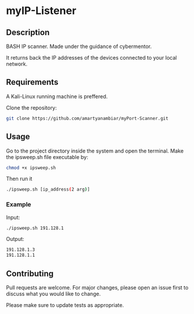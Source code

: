# myIP-Listener
## Description
BASH IP scanner. Made under the guidance of cybermentor. 

It returns back the IP addresses of the devices connected to your local network.

## Requirements
A Kali-Linux running machine is preffered. 

Clone the repository:
```bash
git clone https://github.com/amartyanambiar/myPort-Scanner.git
```

## Usage
Go to the project directory inside the system and open the terminal.
Make the ipsweep.sh file executable by:
```bash
chmod +x ipsweep.sh 
```
Then run it
```bash
./ipsweep.sh [ip_address(2 arg)]
```
### Example
Input:
```bash
./ipsweep.sh 191.128.1
```
Output:
```bash
191.128.1.3
191.128.1.1
```

## Contributing
Pull requests are welcome. For major changes, please open an issue first to discuss what you would like to change.

Please make sure to update tests as appropriate.

